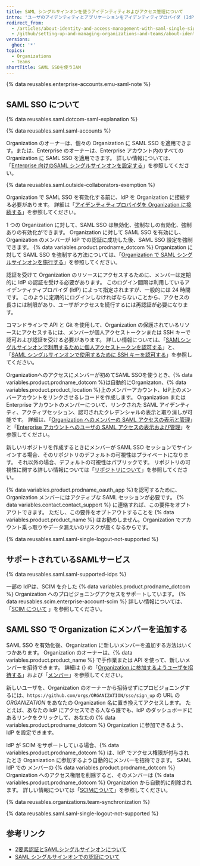 ```yaml
---
title: SAML シングルサインオンを使うアイデンティティおよびアクセス管理について
intro: 'ユーザのアイデンティティとアプリケーションをアイデンティティプロバイダ (IdP) で集中管理する場合、Security Assertion Markup Language (SAML) シングルサインオン (SSO) を設定して {% data variables.product.prodname_dotcom %} での Organization のリソースを保護することができます。'
redirect_from:
  - /articles/about-identity-and-access-management-with-saml-single-sign-on
  - /github/setting-up-and-managing-organizations-and-teams/about-identity-and-access-management-with-saml-single-sign-on
versions:
  ghec: '*'
topics:
  - Organizations
  - Teams
shortTitle: SAML SSOを使うIAM
---
```


{% data reusables.enterprise-accounts.emu-saml-note %}

## SAML SSO について

{% data reusables.saml.dotcom-saml-explanation %}

{% data reusables.saml.saml-accounts %}

Organization のオーナーは、個々の Organization に SAML SSO を適用できます。または、Enterprise のオーナーは、Enterprise アカウント内のすべての Organization に SAML SSO を適用できます。 詳しい情報については、「[Enterprise 向けのSAML シングルサインオンを設定する](/enterprise-cloud@latest/admin/authentication/managing-identity-and-access-for-your-enterprise/configuring-saml-single-sign-on-for-your-enterprise)」を参照してください。

{% data reusables.saml.outside-collaborators-exemption %}

Organization で SAML SSO を有効化する前に、IdP を Organization に接続する必要があります。 詳細は「[アイデンティティプロバイダを Organization に接続する](/organizations/managing-saml-single-sign-on-for-your-organization/connecting-your-identity-provider-to-your-organization)」を参照してください。

1 つの Organization に対して、SAML SSO は無効化、強制なしの有効化、強制ありの有効化ができます。 Organization に対して SAML SSO を有効にし、Organization のメンバーが IdP での認証に成功した後、SAML SSO 設定を強制できます。 {% data variables.product.prodname_dotcom %} Organization に対して SAML SSO を強制する方法については、「[Organization で SAML シングルサインオンを施行する](/articles/enforcing-saml-single-sign-on-for-your-organization)」を参照してください。

認証を受けて Organization のリソースにアクセスするために、メンバーは定期的に IdP の認証を受ける必要があります。 このログイン間隔は利用しているアイデンティティプロバイダ (IdP) によって指定されますが、一般的には 24 時間です。 このように定期的にログインしなければならないことから、アクセスの長さには制限があり、ユーザがアクセスを続行するには再認証が必要になります。

コマンドラインで API と Git を使用して、Organization の保護されているリソースにアクセスするには、メンバーが個人アクセストークンまたは SSH キーで認可および認証を受ける必要があります。 詳しい情報については、「[SAMLシングルサインオンで利用するために個人アクセストークンを認可する](/github/authenticating-to-github/authorizing-a-personal-access-token-for-use-with-saml-single-sign-on)」と、「[SAML シングルサインオンで使用するために SSH キーを認可する](/github/authenticating-to-github/authorizing-an-ssh-key-for-use-with-saml-single-sign-on)」を参照してください。

Organizationへのアクセスにメンバーが初めてSAML SSOを使うとき、{% data variables.product.prodname_dotcom %}は自動的にOrganizaton、{% data variables.product.product_location %}上のメンバーアカウント、IdP上のメンバーアカウントをリンクさせるレコードを作成します。 Organization または Enterprise アカウントのメンバーについて、リンクされた SAML アイデンティティ、アクティブセッション、認可されたクレデンシャルの表示と取り消しが可能です。 詳細は、「[Organization へのメンバーの SAML アクセスの表示と管理](/organizations/granting-access-to-your-organization-with-saml-single-sign-on/viewing-and-managing-a-members-saml-access-to-your-organization)」と「[Enterprise アカウントへのユーザの SAML アクセスの表示および管理](/enterprise-cloud@latest/admin/user-management/managing-users-in-your-enterprise/viewing-and-managing-a-users-saml-access-to-your-enterprise)」を参照してください。

新しいリポジトリを作成するときにメンバーが SAML SSO セッションでサインインする場合、そのリポジトリのデフォルトの可視性はプライベートになります。 それ以外の場合、デフォルトの可視性はパブリックです。 リポジトリの可視性に関する詳しい情報については「[リポジトリについて](/repositories/creating-and-managing-repositories/about-repositories#about-repository-visibility)」を参照してください。

{% data variables.product.prodname_oauth_app %}を認可するために、Organization メンバーにはアクティブな SAML セッションが必要です。 {% data variables.contact.contact_support %} に連絡すれば、この要件をオプトアウトできます。 ただし、この要件をオプトアウトすることを {% data variables.product.product_name %} はお勧めしません。Organization でアカウント乗っ取りやデータ漏えいのリスクが高くなるからです。

{% data reusables.saml.saml-single-logout-not-supported %}

## サポートされているSAMLサービス

{% data reusables.saml.saml-supported-idps %}

一部の IdPは、SCIM を介した {% data variables.product.prodname_dotcom %} Organization へのプロビジョニングアクセスをサポートしています。 {% data reusables.scim.enterprise-account-scim %} 詳しい情報については、「[SCIM について](/organizations/managing-saml-single-sign-on-for-your-organization/about-scim) 」を参照してください。

## SAML SSO で Organization にメンバーを追加する

SAML SSO を有効化後、Organization に新しいメンバーを追加する方法はいくつかあります。 Organization のオーナーは、{% data variables.product.product_name %} で手作業または API を使って、新しいメンバーを招待できます。 詳細は {} の「[Organization に参加するようユーザを招待する](/articles/inviting-users-to-join-your-organization)」および「[メンバー](/rest/reference/orgs#add-or-update-organization-membership)」を参照してください。

新しいユーザを、Organization のオーナーから招待せずにプロビジョニングするには、`https://github.com/orgs/ORGANIZATION/sso/sign_up` の URL の _ORGANIZATION_ をあなたの Organization 名に置き換えてアクセスします。 たとえば、あなたの IdP にアクセスできる人なら誰でも、IdP のダッシュボードにあるリンクをクリックして、あなたの {% data variables.product.prodname_dotcom %} Organization に参加できるよう、IdP を設定できます。

IdP が SCIM をサポートしている場合、{% data variables.product.prodname_dotcom %} は、IdP でアクセス権限が付与されたとき Organization に参加するよう自動的にメンバーを招待できます。 SAML IdP での メンバーの {% data variables.product.prodname_dotcom %} Organization へのアクセス権限を削除すると、そのメンバーは {% data variables.product.prodname_dotcom %} Organization から自動的に削除されます。 詳しい情報については「[SCIMについて](/organizations/managing-saml-single-sign-on-for-your-organization/about-scim)」を参照してください。

{% data reusables.organizations.team-synchronization %}

{% data reusables.saml.saml-single-logout-not-supported %}

## 参考リンク

- [2要素認証とSAMLシングルサインオンについて](/articles/about-two-factor-authentication-and-saml-single-sign-on)
- [SAML シングルサインオンでの認証について](/github/authenticating-to-github/about-authentication-with-saml-single-sign-on)
